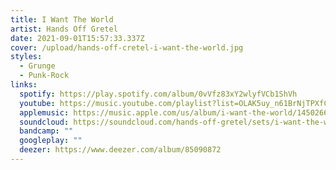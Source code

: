 ```yaml
---
title: I Want The World
artist: Hands Off Gretel
date: 2021-09-01T15:57:33.337Z
cover: /upload/hands-off-cretel-i-want-the-world.jpg
styles:
  - Grunge
  - Punk-Rock
links:
  spotify: https://play.spotify.com/album/0vVfz83xY2wlyfVCb1ShVh
  youtube: https://music.youtube.com/playlist?list=OLAK5uy_n61BrNjTPXfC8wOFLq9GL_9NMcSWIdAos
  applemusic: https://music.apple.com/us/album/i-want-the-world/1450266447?uo=4
  soundcloud: https://soundcloud.com/hands-off-gretel/sets/i-want-the-world-2
  bandcamp: ""
  googleplay: ""
  deezer: https://www.deezer.com/album/85090872
---
```

